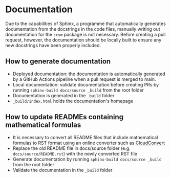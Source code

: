 # Documentation

Due to the capabilities of Sphinx, a programme that automatically generates documentation from the docstrings in the code files, manually writing out documentation for the `ccvm` package is not necessary. Before creating a pull request, however, the documentation should be locally built to ensure any new docstrings have been properly included.

## How to generate documentation

- Deployed documentation: the documentation is automatically generated by a GitHub Actions pipeline when a  pull request is merged to main. 
- Local documentation: validate documentation before creating PRs by running `sphinx-build docs/source _build` from the root folder 
- Documentation is generated in the `_build` folder 
- `_build/index.html` holds the documentation's homepage 

## How to update READMEs containing mathematical formulas

- It is necessary to convert all README files that include mathematical formulas to RST format using an     online converter such as [CloudConvert](https://cloudconvert.com/md-to-rst)
- Replace the old README file in docs/source folder (e.g. `docs/source/README.rst`) with the newly converted RST file  
- Generate documentation by running `sphinx-build docs/source _build` from the root folder
- Validate the documentation in the `_build` folder 
